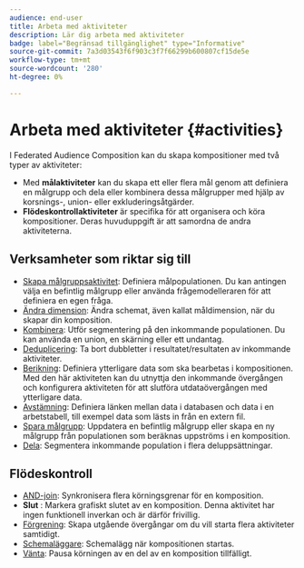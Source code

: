 ```yaml
---
audience: end-user
title: Arbeta med aktiviteter
description: Lär dig arbeta med aktiviteter
badge: label="Begränsad tillgänglighet" type="Informative"
source-git-commit: 7a3d03543f6f903c3f7f66299b600807cf15de5e
workflow-type: tm+mt
source-wordcount: '280'
ht-degree: 0%

---
```



# Arbeta med aktiviteter {#activities}

I Federated Audience Composition kan du skapa kompositioner med två typer av aktiviteter:

* Med **målaktiviteter** kan du skapa ett eller flera mål genom att definiera en målgrupp och dela eller kombinera dessa målgrupper med hjälp av korsnings-, union- eller exkluderingsåtgärder.
* **Flödeskontrollaktiviteter** är specifika för att organisera och köra kompositioner. Deras huvuduppgift är att samordna de andra aktiviteterna.

## Verksamheter som riktar sig till

* [Skapa målgruppsaktivitet](build-audience.md): Definiera målpopulationen. Du kan antingen välja en befintlig målgrupp eller använda frågemodelleraren för att definiera en egen fråga.
* [Ändra dimension](change-dimension.md): Ändra schemat, även kallat måldimension, när du skapar din komposition.
* [Kombinera](combine.md): Utför segmentering på den inkommande populationen. Du kan använda en union, en skärning eller ett undantag.
* [Deduplicering](deduplication.md): Ta bort dubbletter i resultatet/resultaten av inkommande aktiviteter.
* [Berikning](enrichment.md): Definiera ytterligare data som ska bearbetas i kompositionen. Med den här aktiviteten kan du utnyttja den inkommande övergången och konfigurera aktiviteten för att slutföra utdataövergången med ytterligare data.
* [Avstämning](reconciliation.md): Definiera länken mellan data i databasen och data i en arbetstabell, till exempel data som lästs in från en extern fil.
* [Spara målgrupp](save-audience.md): Uppdatera en befintlig målgrupp eller skapa en ny målgrupp från populationen som beräknas uppströms i en komposition.
* [Dela](split.md): Segmentera inkommande population i flera deluppsättningar.

## Flödeskontroll

* [AND-join](and-join.md): Synkronisera flera körningsgrenar för en komposition.
* **Slut** : Markera grafiskt slutet av en komposition. Denna aktivitet har ingen funktionell inverkan och är därför frivillig.
* [Förgrening](fork.md): Skapa utgående övergångar om du vill starta flera aktiviteter samtidigt.
* [Schemaläggare](scheduler.md): Schemalägg när kompositionen startas.
* [Vänta](wait.md): Pausa körningen av en del av en komposition tillfälligt.
